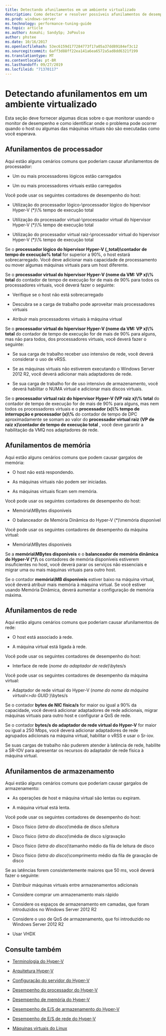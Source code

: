 ```yaml
---
title: Detectando afunilamentos em um ambiente virtualizado
description: Como detectar e resolver possíveis afunilamentos de desempenho do Hyper-v
ms.prod: windows-server
ms.technology: performance-tuning-guide
ms.topic: article
ms.author: Asmahi; SandySp; JoPoulso
author: phstee
ms.date: 10/16/2017
ms.openlocfilehash: 53ec6159d177284773f17a05a37dd89184ef3c12
ms.sourcegitcommit: 6aff3d88ff22ea141a6ea6572a5ad8dd6321f199
ms.translationtype: MT
ms.contentlocale: pt-BR
ms.lasthandoff: 09/27/2019
ms.locfileid: "71370117"
---
```

# <a name="detecting-bottlenecks-in-a-virtualized-environment"></a>Detectando afunilamentos em um ambiente virtualizado

Esta seção deve fornecer algumas dicas sobre o que monitorar usando o monitor de desempenho e como identificar onde o problema pode ocorrer quando o host ou algumas das máquinas virtuais não são executadas como você esperava.

## <a name="processor-bottlenecks"></a>Afunilamentos de processador

Aqui estão alguns cenários comuns que poderiam causar afunilamentos de processador:

-   Um ou mais processadores lógicos estão carregados

-   Um ou mais processadores virtuais estão carregados

Você pode usar os seguintes contadores de desempenho do host:

-   Utilização do processador lógico-\\processador lógico do hipervisor Hyper-V (\*)\\% tempo de execução total

-   Utilização do processador virtual-\\processador virtual do hipervisor Hyper-V (\*)\\% tempo de execução total

-   Utilização do processador virtual raiz-\\processador virtual do hipervisor Hyper-V (\*)\\% tempo de execução total

Se o **processador lógico do hipervisor Hyper-V (\_total)\\contador de tempo de execução% total** for superior a 90%, o host estará sobrecarregado. Você deve adicionar mais capacidade de processamento ou mover algumas máquinas virtuais para um host diferente.

Se o **processador virtual do hipervisor Hyper-V (nome da VM: VP x)\\% total** do contador de tempo de execução for de mais de 90% para todos os processadores virtuais, você deverá fazer o seguinte:

-   Verifique se o host não está sobrecarregado

-   Descubra se a carga de trabalho pode aproveitar mais processadores virtuais

-   Atribuir mais processadores virtuais à máquina virtual

Se o **processador virtual do hipervisor Hyper-V (nome da VM: VP x)\\% total** do contador de tempo de execução for de mais de 90% para alguns, mas não para todos, dos processadores virtuais, você deverá fazer o seguinte:

-   Se sua carga de trabalho receber uso intensivo de rede, você deverá considerar o uso de vRSS.

-   Se as máquinas virtuais não estiverem executando o Windows Server 2012 R2, você deverá adicionar mais adaptadores de rede.

-   Se sua carga de trabalho for de uso intensivo de armazenamento, você deverá habilitar o NUMA virtual e adicionar mais discos virtuais.

Se o **processador virtual raiz do hipervisor Hyper-V (VP raiz x)\\% total** do contador de tempo de execução for de mais de 90% para alguns, mas nem todos os processadores virtuais e o **processador (x)\\% tempo de interrupção e processador (x)\\%** do contador de tempo de DPC aproximadamente se somam ao valor do **processador virtual raiz (VP de raiz x)\\contador de tempo de execução total** , você deve garantir a habilitação da VMQ nos adaptadores de rede.

## <a name="memory-bottlenecks"></a>Afunilamentos de memória

Aqui estão alguns cenários comuns que podem causar gargalos de memória:

-   O host não está respondendo.

-   As máquinas virtuais não podem ser iniciadas.

-   As máquinas virtuais ficam sem memória.

Você pode usar os seguintes contadores de desempenho do host:

-   Memória\\MBytes disponíveis

-   O balanceador de Memória Dinâmica do Hyper-V (\*)\\memória disponível

Você pode usar os seguintes contadores de desempenho da máquina virtual:

-   Memória\\MBytes disponíveis

Se a **memória\\MBytes disponíveis** e o **balanceador de memória dinâmica do Hyper-V (\*)\\** os contadores de memória disponíveis estiverem insuficientes no host, você deverá parar os serviços não essenciais e migrar uma ou mais máquinas virtuais para outro host.

Se o contador **memória\\MB disponíveis** estiver baixo na máquina virtual, você deverá atribuir mais memória à máquina virtual. Se você estiver usando Memória Dinâmica, deverá aumentar a configuração de memória máxima.

## <a name="network-bottlenecks"></a>Afunilamentos de rede

Aqui estão alguns cenários comuns que poderiam causar afunilamentos de rede:

-   O host está associado à rede.

-   A máquina virtual está ligada à rede.

Você pode usar os seguintes contadores de desempenho do host:

-   Interface de rede (*nome do adaptador de rede*)\\bytes/s

Você pode usar os seguintes contadores de desempenho da máquina virtual:

-   Adaptador de rede virtual do Hyper-V (*nome do nome da máquina virtual&lt;&gt;do GUID* )\\bytes/s

Se o contador **bytes de NIC física/s** for maior ou igual a 90% da capacidade, você deverá adicionar adaptadores de rede adicionais, migrar máquinas virtuais para outro host e configurar a QoS de rede.

Se o contador **bytes/s do adaptador de rede virtual do Hyper-V** for maior ou igual a 250 Mbps, você deverá adicionar adaptadores de rede agrupados adicionais na máquina virtual, habilitar o vRSS e usar o Sr-iov.

Se suas cargas de trabalho não puderem atender à latência de rede, habilite a SR-IOV para apresentar os recursos do adaptador de rede física à máquina virtual.

## <a name="storage-bottlenecks"></a>Afunilamentos de armazenamento

Aqui estão alguns cenários comuns que poderiam causar gargalos de armazenamento:

-   As operações de host e máquina virtual são lentas ou expiram.

-   A máquina virtual está lenta.

Você pode usar os seguintes contadores de desempenho do host:

-   Disco físico (*letra do disco*)\\média de disco s/leitura

-   Disco físico (*letra do disco*)\\média de disco s/gravação

-   Disco físico (*letra do disco*)\\tamanho médio da fila de leitura de disco

-   Disco físico (*letra do disco*)\\comprimento médio da fila de gravação de disco

Se as latências forem consistentemente maiores que 50 ms, você deverá fazer o seguinte:

-   Distribuir máquinas virtuais entre armazenamentos adicionais

-   Considere comprar um armazenamento mais rápido

-   Considere os espaços de armazenamento em camadas, que foram introduzidos no Windows Server 2012 R2

-   Considere o uso de QoS de armazenamento, que foi introduzido no Windows Server 2012 R2

-   Usar VHDX

## <a name="see-also"></a>Consulte também

-   [Terminologia do Hyper-V](terminology.md)

-   [Arquitetura Hyper-V](architecture.md)

-   [Configuração do servidor do Hyper-V](configuration.md)

-   [Desempenho do processador do Hyper-V](processor-performance.md)

-   [Desempenho de memória do Hyper-V](memory-performance.md)

-   [Desempenho de E/S de armazenamento do Hyper-V](storage-io-performance.md)

-   [Desempenho de E/S de rede do Hyper-V](network-io-performance.md)

-   [Máquinas virtuais do Linux](linux-virtual-machine-considerations.md)
